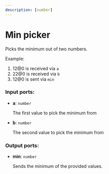 ```yaml
---
description: [number]
---
```


# Min picker

Picks the minimum out of two numbers.

Example:

1. 12@0 is received via `a`
2. 22@0 is received via `b`
3. 12@0 is sent via `min`

### Input ports:

* __a__: `number`

    The first value to pick the minimum from


* __b__: `number`

    The second value to pick the minimum from

### Output ports:

* __min__: `number`

    Sends the minimum of the provided values.

